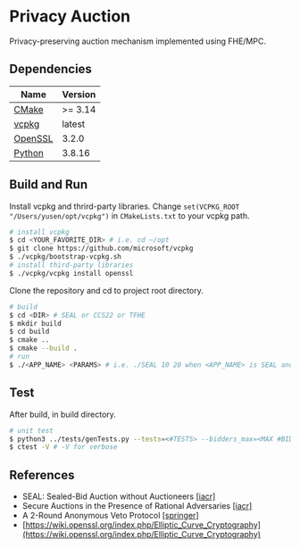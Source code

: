 Privacy Auction
=====

Privacy-preserving auction mechanism implemented using FHE/MPC.

Dependencies
-----

| Name | Version |
| --- | --- |
| [CMake](https://cmake.org/) | >= 3.14 |
| [vcpkg](https://github.com/microsoft/vcpkg) | latest |
| [OpenSSL](https://www.openssl.org/) | 3.2.0 |
| [Python](https://www.python.org/) | 3.8.16 |

Build and Run
-----

Install vcpkg and thrird-party libraries. Change `set(VCPKG_ROOT "/Users/yusen/opt/vcpkg")` in `CMakeLists.txt` to your vcpkg path.

```bash
# install vcpkg
$ cd <YOUR_FAVORITE_DIR> # i.e. cd ~/opt
$ git clone https://github.com/microsoft/vcpkg
$ ./vcpkg/bootstrap-vcpkg.sh
# install third-party libraries
$ ./vcpkg/vcpkg install openssl
```

Clone the repository and cd to project root directory.

```bash
# build
$ cd <DIR> # SEAL or CCS22 or TFHE
$ mkdir build
$ cd build
$ cmake ..
$ cmake --build .
# run
$ ./<APP_NAME> <PARAMS> # i.e. ./SEAL 10 20 when <APP_NAME> is SEAL and <PARAMS> are 10 and 20
```

Test
-----

After build, in build directory.

```bash
# unit test
$ python3 ../tests/genTests.py --tests=<#TESTS> --bidders_max=<MAX #BIDDERS> --bitslen_max=<MAX LEN(BIDS IN BINARY)> # i.e. --tests=100 --bidders_max=20 --bitslen_max=32
$ ctest -V # -V for verbose
```

References
-----

* SEAL: Sealed-Bid Auction without Auctioneers [[iacr]](https://eprint.iacr.org/2019/1332)
* Secure Auctions in the Presence of Rational Adversaries [[iacr]](https://eprint.iacr.org/2022/1541)
* A 2-Round Anonymous Veto Protocol [[springer]](https://link.springer.com/chapter/10.1007/978-3-642-04904-0_28)
* [https://wiki.openssl.org/index.php/Elliptic_Curve_Cryptography](https://wiki.openssl.org/index.php/Elliptic_Curve_Cryptography)
